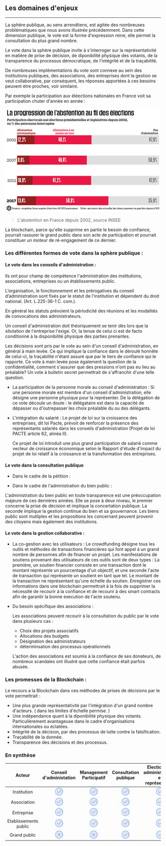 ## Les domaines d'enjeux
---

La sphère publique, au sens arrendtiens, est agitée des nombreuses problématiques que nous avons illustrée précédemment. Dans cette dimension publique, le vote est la forme d'expression reine, elle permet la consultation du plus grand nombre. 

Le vote dans la sphère publique invite à s'interroger sur la représentativité en matière de prise de décision, de diponibilité physique des votants, de la transparence du processus démocratique, de l'intégrité et de la traçabilité. 

De nombreuses implémentations du vote sont connexe au sein des institutions publiques, des associations, des entreprises dont la gestion se veut collaborative, par conséquent, les réponses apportées à ces besoins peuvent ètre proches, voir similaire.

Par exemple la participation aux éléections nationales en France voit sa participation chuter d'année en année : 

![](../../images/abstention-france.png)
>
> L'abstention en France depuis 2002, source INSEE

La blockchain, parce qu'elle supprime en partie le besoin de confiance, pourrait rassurer le grand public dans son acte de participation et pourrait constituer un moteur de ré-engagement de ce dernier.

### Les différentes formes de vote dans la sphère publique : 

#### Le vote dans les conseils d'administration :

Ils ont pour champ de compétence l'administration des institutions, associations, entreprises ou un établissements public.

L’organisation, le fonctionnement et les prérogatives du conseil d’administration sont fixés par le statut de l'institution et dépendent du droit national. (Art. L.225-36-1 C. com.).

En général les statuts prévoient la périodicité des réunions et les modalités de convocations des administrateurs. 

Un conseil d'administration doit théoriquement se tenir dès lors que la situtation de l'entreprise l'exige. Or, la tenue de celui ci est de facto conditionné à la disponibilité physique des parties prenantes.  

Les décisions sont pris par le vote au sein d'un conseil d'administration, en général à main levée. Ce qui implique la confiance dans le déroulé honnête de celui-ci, la traçabilité n'étant assuré que par le tiers de confiance qui le rapporte. Ce vote à main levée pose également la question de la confidentialité, comment s'assurer que des pressions n'ont pas eu lieu au préalable? Un vote à bulletin secret permettrait de s'affranchir d'une telle question.

* La participation de la personne morale au conseil d'administration :
    Si une personne morale est membre d'un conseil d'administration, elle désigne une personne physique pour la représenter. De la délégation de ce vote découle un doute : le délégataire est dans la capacité de dépasser ou d'outrepasser les choix préalable du ou des délégants.

* L'intégration du salarié : 
    Le projet de loi sur la croissance des entreprises, dit loi Pacte, prévoit de renforcer la présence des représentants salariés dans les conseils d'administration (Projet de loi PACTE article 62, alinéa II). 
    
   Ce projet de loi introduit une plus grand participation de salarié comme vecteur de croissance économique selon le Rapport d'étude d'impact du projet de loi relatif à la croissance et la transformation des entreprises.
    
#### Le vote dans la consultation publique

* Dans le cadre de la pétition :

* Dans le cadre de l'administration du bien public : 

L'administration du bien public en toute transparence est une préoccupation majeure de ces dernières années. Elle se pose à deux niveau, le premier concerne la prise de décision  et  implique la concertation publique. La seconde implique la gestion continue du bien et sa gouvernance. Les biens public sont mutliples et les propositions les concernant peuvent provenir des citoyens mais également des institutions.

#### Le vote dans la gestion collaborative :

* La co-gestion avec les utilisateurs : 
    Le crowdfunding désigne tous les outils et méthodes de transactions financières qui font appel à   un grand nombre de personnes afin de financer un projet. Les manifestations de soutiens provenant des utilisateurs de ces outils sont de deux types : La première, un soutien financier consiste en une transaction dont le montant représente un pourcentage d'un objectif, et une seconde l'acte de transaction qui représente un soutient en tant que tel. Le montant de la transaction ne représentant qu'une échelle du soutien. Enregistrer ces informations dans une blockchain permettrait à la fois de supprimer la nécessité de recourir à la confiance et de recourir à des smart contracts afin de garantir la bonne execution de l'acte soutenu. 

* Du besoin spécifique des associations :

    Les associations peuvent recourir à la consultation du public par le vote dans plusieurs cas : 
    * Choix des projets associatifs
    * Allocations des budgets
    * Désignation des administrateurs
    * déterminsation des processus opérationnels
    
    L'action des associations est soumis à la confiance de ses donateurs, de nombreux scandales ont illustré que cette confiance était parfois abusée.

### Les promesses de la Blockchain : 

Le recours a la Blockchain dans ces méthodes de prises de décisions par le vote permettrait :
* Une plus grande représentativité par l'intégration d'un grand nombre d'acteurs. ( dans les limites d'échelle permise. )
* Une indépendance quant à la diponibilité physique des votants. Particulièrement avantageuse dans le cadre d'organisations internationales ou éclatées.
* Intégrité de la décision, par des processus de lutte contre la falsification.
* Traçabilité de la donnée.
* Transparence des décisions et des processus.

### En synthèse

| Acteur | Conseil d'administation | Management Participatif |  Consultation publique | Election des administrateurs et représentants | 
|:------:|:------------------------:|:-----------------------:|:----------------------:|:--------------------------------------------:|
| Institution | ![Oui](../../images/icons/yes.png) | ![Oui](../../images/icons/yes.png) | ![Oui](../../images/icons/yes.png) | ![Oui](../../images/icons/yes.png) |
| Association | ![Oui](../../images/icons/yes.png) | ![Oui](../../images/icons/yes.png) | ![Oui](../../images/icons/yes.png) | ![Oui](../../images/icons/yes.png) | 
| Entreprise | ![Oui](../../images/icons/yes.png) | ![Oui](../../images/icons/yes.png) | ![Oui](../../images/icons/yes.png) | ![Oui](../../images/icons/yes.png) | 
| Etablissements public | ![Oui](../../images/icons/yes.png) | ![Oui](../../images/icons/yes.png) | ![Oui](../../images/icons/yes.png) | ![Oui](../../images/icons/yes.png) | 
| Grand public | ![Non](../../images/icons/no.png) | ![Non](../../images/icons/no.png) | ![Oui](../../images/icons/yes.png) | ![Oui](../../images/icons/yes.png) | 
